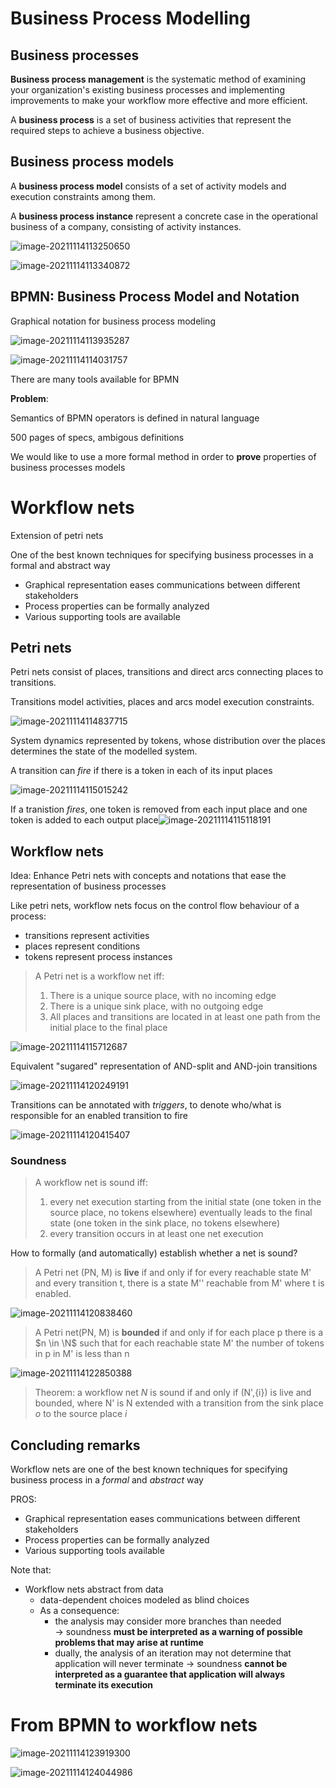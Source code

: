 # Business Process Modelling

## Business processes

**Business process management** is the systematic method of examining your organization's existing business processes and implementing improvements to make your workflow more effective and more efficient.

A **business process** is a set of business activities that represent the required steps to achieve a business objective.

## Business process models

A **business process model** consists of a set of activity models and execution constraints among them.



A **business process instance** represent a concrete case in the operational business of a company, consisting of activity instances.

![image-20211114113250650](img/bpmex.png)

![image-20211114113340872](img/bpmex2.png)

## BPMN: Business  Process Model and Notation

Graphical notation for business process modeling

![image-20211114113935287](img/bpmnnotation.png)

![image-20211114114031757](img/bpmnex1.png)

There are many tools available for BPMN

**Problem**:

Semantics of BPMN operators is defined in natural language

500 pages of specs, ambigous definitions

We would like to use a more formal method in order to **prove** properties of business processes models

# Workflow nets

Extension of petri nets

One of the best known techniques for specifying business processes in a formal and abstract way

- Graphical representation eases communications between different stakeholders
- Process properties can be formally analyzed 
- Various supporting tools are available

## Petri nets

Petri nets consist of places, transitions and direct arcs connecting places to transitions.

Transitions model activities, places and arcs model execution constraints.

![image-20211114114837715](img/petri.png)

System dynamics represented by tokens, whose distribution over the places determines the state of the modelled system.

A transition can _fire_ if there is a token  in each of its input places

![image-20211114115015242](img/transfire.png)

If a tranistion _fires_, one token is removed from each input place and one token is added to each output place![image-20211114115118191](img/tokenfire.png)

## Workflow nets

Idea: Enhance Petri nets with concepts and notations that ease the representation of business processes



Like petri nets, workflow nets focus on the control flow behaviour of a process:

- transitions represent activities
- places represent conditions
- tokens represent process instances

> A Petri net is a workflow net iff:
>
> 1. There is a unique source place, with no incoming edge
> 2. There is a unique sink place, with no outgoing edge
> 3. All places and transitions are located in at least one path from the initial place to the final place
>
> 

![image-20211114115712687](img/COMPWF.png)

Equivalent "sugared" representation of AND-split and AND-join transitions

![image-20211114120249191](img/andsplitjoin.png)

Transitions can be annotated with _triggers_, to denote who/what is responsible for an enabled transition to fire

![image-20211114120415407](img/triggers.png)

### Soundness

> A workflow net is sound iff:
>
> 1. every net execution starting from the initial state (one token in the source place, no tokens elsewhere) eventually leads to the final state (one token in the sink place, no tokens elsewhere)
> 2. every transition occurs in at least one net execution

How to formally (and automatically) establish whether a net is sound?

> A Petri net (PN, M) is **live** if and only if for every reachable state M' and every transition t, there is a state M'' reachable from M' where t is enabled.

![image-20211114120838460](img/live.png)

> A Petri net(PN, M) is **bounded** if and only if for each place p there is a $n \in \N$ such that  for each reachable state M'  the number of tokens in p in M' is less than  n

![image-20211114122850388](img/bounded.png) 

> Theorem: a workflow net $N$ is sound if and only if  (N',{i}) is live and bounded, where N' is N extended with a transition from the sink place _o_  to the source place _i_

## Concluding remarks 

Workflow nets are one of the best known techniques for specifying business process in a _formal_ and _abstract_ way

PROS:

- Graphical representation eases communications between different stakeholders
- Process properties can be formally analyzed
- Various supporting tools available

Note that:

- Workflow nets abstract from data 
  - data-dependent choices modeled as blind choices
  - As  a consequence:
    - the analysis may consider more branches than needed &rarr; soundness **must be interpreted  as a warning of possible problems that may arise at runtime**
    - dually, the analysis of an iteration may not determine that application will never terminate &rarr; soundness **cannot be interpreted as a guarantee that application will always terminate its execution**

# From BPMN to workflow nets

![image-20211114123919300](img/bpmnwf1.png)

![image-20211114124044986](img/bpmnwf2.png)